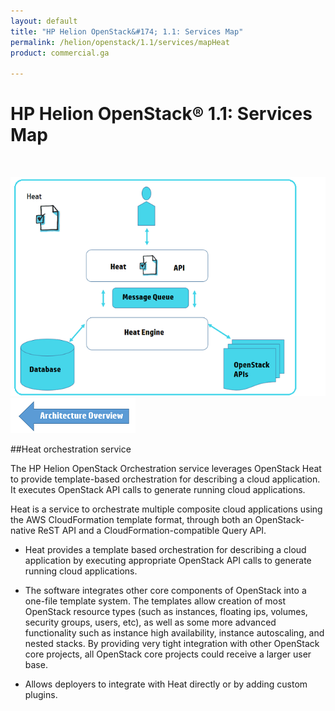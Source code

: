 ```yaml
---
layout: default
title: "HP Helion OpenStack&#174; 1.1: Services Map"
permalink: /helion/openstack/1.1/services/mapHeat
product: commercial.ga

---
```

<!--PUBLISHED-->


<script>

function PageRefresh {
onLoad="window.refresh"
}

PageRefresh();

</script>



<!--
<p style="font-size: small;"> <a href="/helion/openstack/1.1/">&#9664; PREV | <a href="/helion/openstack/1.1/">&#9650; UP</a> | <a href="/helion/openstack/1.1/faq/">NEXT &#9654; </a></p>
-->
# HP Helion OpenStack&#174; 1.1: Services Map
<br />

<img src="media/heat_diagram.png" alt=""><br />
<a href="/helion/openstack/1.1/services/map/"><img src="media/back.png" alt=""></a>

##Heat orchestration service

The HP Helion OpenStack Orchestration service leverages OpenStack Heat to provide template-based orchestration for describing a cloud application. It executes OpenStack API calls to generate running cloud applications.

Heat is a service to orchestrate multiple composite cloud applications using the AWS CloudFormation template format, through both an OpenStack-native ReST API and a CloudFormation-compatible Query API.

- Heat provides a template based orchestration for describing a cloud application by executing appropriate OpenStack API calls to generate running cloud applications.

- The software integrates other core components of OpenStack into a one-file template system. The templates allow creation of most OpenStack resource types (such as instances, floating ips, volumes, security groups, users, etc), as well as some more advanced functionality such as instance high availability, instance autoscaling, and nested stacks. By providing very tight integration with other OpenStack core projects, all OpenStack core projects could receive a larger user base.

- Allows deployers to integrate with Heat directly or by adding custom plugins.
